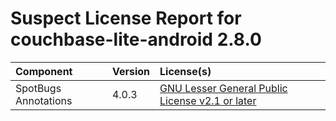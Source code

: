 
Suspect License Report for couchbase-lite-android 2.8.0
=======================================================

|Component|Version|License(s)|
| :--- | :--- | :--- |
|SpotBugs Annotations|4.0.3|[GNU Lesser General Public License v2.1 or later](../../license-data/cff110eb-f85c-445c-9d3b-00a04b7f4cf0.txt)|
